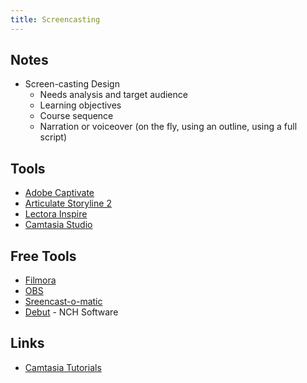 ```yaml
---
title: Screencasting
---
```


## Notes
- Screen-casting Design
	- Needs analysis and target audience
	- Learning objectives
	- Course sequence
	- Narration or voiceover (on the fly, using an outline, using a full script)

## Tools
- [Adobe Captivate][1]
- [Articulate Storyline 2][2]
- [Lectora Inspire][3]
- [Camtasia Studio][4]

## Free Tools
- [Filmora][5]
- [OBS][6]
- [Sreencast-o-matic][7]
- [Debut][8] - NCH Software

## Links
- [Camtasia Tutorials][9]

[1]:	https://www.adobe.com/mx/products/captivate.html
[2]:	https://articulate.com/
[3]:	https://www.trivantis.com/products/inspire-e-learning-software/b
[4]:	https://www.techsmith.es/
[5]:	https://filmora.wondershare.com/screen-recorder/
[6]:	https://obsproject.com/
[7]:	https://screencast-o-matic.com/
[8]:	https://www.nchsoftware.com/capture/index.html
[9]:	https://www.techsmith.com/tutorial-camtasia.html